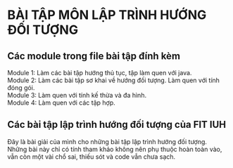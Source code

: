# BÀI TẬP MÔN LẬP TRÌNH HƯỚNG ĐỐI TƯỢNG
## Các module trong file bài tập đính kèm
Module 1: Làm các bài tập hướng thủ tục, tập làm quen với java.\
Module 2: Làm các bài tập sơ khai về hướng đối tượng. Làm quen với tính đóng gói.\
Module 3: Làm quen với tính kế thừa và đa hình.\
Module 4: Làm quen với các tập hợp.
## Các bài tập lập trình hướng đối tượng của FIT IUH
Đây là bài giải của mình cho những bài tập lập trình hướng đối tượng.\
Những bài này chỉ có tính tham khảo không nên phụ thuộc hoàn toàn vào, vẫn còn một vài chổ sai, thiếu sót và code vẫn chưa sạch.